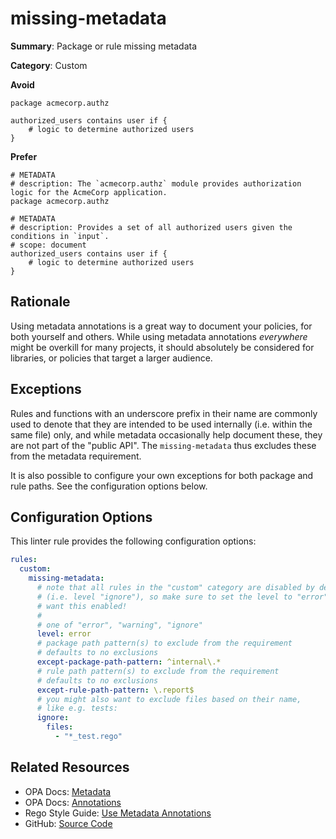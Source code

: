 # missing-metadata

**Summary**: Package or rule missing metadata

**Category**: Custom

**Avoid**
```rego
package acmecorp.authz

authorized_users contains user if {
    # logic to determine authorized users
}
```

**Prefer**
```rego
# METADATA
# description: The `acmecorp.authz` module provides authorization logic for the AcmeCorp application.
package acmecorp.authz

# METADATA
# description: Provides a set of all authorized users given the conditions in `input`.
# scope: document
authorized_users contains user if {
    # logic to determine authorized users
}
```

## Rationale

Using metadata annotations is a great way to document your policies, for both yourself and others. While using metadata
annotations _everywhere_ might be overkill for many projects, it should absolutely be considered for libraries, or
policies that target a larger audience.

## Exceptions

Rules and functions with an underscore prefix in their name are commonly used to denote that they are intended
to be used internally (i.e. within the same file) only, and while metadata occasionally help document these,
they are not part of the "public API". The `missing-metadata` thus excludes these from the metadata requirement.

It is also possible to configure your own exceptions for both package and rule paths. See the configuration options
below.

## Configuration Options

This linter rule provides the following configuration options:

```yaml
rules:
  custom:
    missing-metadata:
      # note that all rules in the "custom" category are disabled by default
      # (i.e. level "ignore"), so make sure to set the level to "error" if you
      # want this enabled!
      #
      # one of "error", "warning", "ignore"
      level: error
      # package path pattern(s) to exclude from the requirement
      # defaults to no exclusions
      except-package-path-pattern: ^internal\.*
      # rule path pattern(s) to exclude from the requirement
      # defaults to no exclusions
      except-rule-path-pattern: \.report$
      # you might also want to exclude files based on their name,
      # like e.g. tests:
      ignore:
        files:
          - "*_test.rego"
```

## Related Resources

- OPA Docs: [Metadata](https://www.openpolicyagent.org/docs/policy-language/#metadata)
- OPA Docs: [Annotations](https://www.openpolicyagent.org/docs/policy-language/#annotations)
- Rego Style Guide: [Use Metadata Annotations](https://openpolicyagent.org/docs/style-guide)
- GitHub: [Source Code](https://github.com/open-policy-agent/regal/blob/main/bundle/regal/rules/custom/missing-metadata/missing_metadata.rego)
